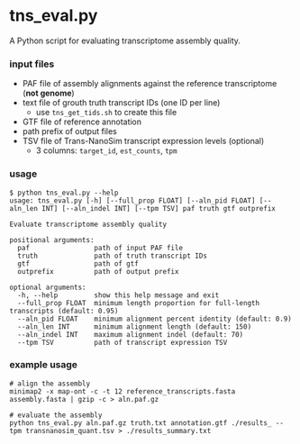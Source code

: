 # tns_eval.py

A Python script for evaluating transcriptome assembly quality.

### input files

* PAF file of assembly alignments against the reference transcriptome (**not genome**)
* text file of grouth truth transcript IDs (one ID per line)
  * use `tns_get_tids.sh` to create this file
* GTF file of reference annotation
* path prefix of output files
* TSV file of Trans-NanoSim transcript expression levels (optional)
  * 3 columns: `target_id`, `est_counts`, `tpm`

### usage

```
$ python tns_eval.py --help
usage: tns_eval.py [-h] [--full_prop FLOAT] [--aln_pid FLOAT] [--aln_len INT] [--aln_indel INT] [--tpm TSV] paf truth gtf outprefix

Evaluate transcriptome assembly quality

positional arguments:
  paf                path of input PAF file
  truth              path of truth transcript IDs
  gtf                path of gtf
  outprefix          path of output prefix

optional arguments:
  -h, --help         show this help message and exit
  --full_prop FLOAT  minimum length proportion for full-length transcripts (default: 0.95)
  --aln_pid FLOAT    minimum alignment percent identity (default: 0.9)
  --aln_len INT      minimum alignment length (default: 150)
  --aln_indel INT    maximum alignment indel (default: 70)
  --tpm TSV          path of transcript expression TSV
```

### example usage

```
# align the assembly
minimap2 -x map-ont -c -t 12 reference_transcripts.fasta assembly.fasta | gzip -c > aln.paf.gz

# evaluate the assembly
python tns_eval.py aln.paf.gz truth.txt annotation.gtf ./results_ --tpm transnanosim_quant.tsv > ./results_summary.txt
```
